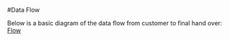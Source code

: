 #Data Flow

Below is a basic diagram of the data flow from customer to final hand over:
[Flow](assets/flow.png)
